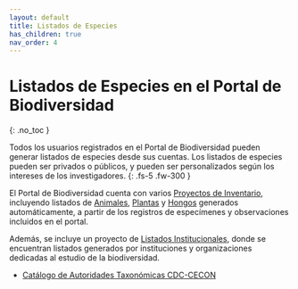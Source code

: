 ```yaml
---
layout: default
title: Listados de Especies
has_children: true
nav_order: 4
---
```


# Listados de Especies en el Portal de Biodiversidad
{: .no_toc }

Todos los usuarios registrados en el Portal de Biodiversidad pueden generar listados de especies desde sus cuentas. Los listados de especies pueden ser privados o públicos, y pueden ser personalizados según los intereses de los investigadores. 
{: .fs-5 .fw-300 }

El Portal de Biodiversidad cuenta con varios [Proyectos de Inventario](https://biodiversidad.gt/portal/projects/index.php), incluyendo listados de [Animales](https://biodiversidad.gt/portal/projects/index.php?pid=2), [Plantas](https://biodiversidad.gt/portal/projects/index.php?pid=1) y [Hongos](https://biodiversidad.gt/portal/projects/index.php?pid=3) generados automáticamente, a partir de los registros de especímenes y observaciones incluidos en el portal. 

Además, se incluye un proyecto de [Listados Institucionales](https://biodiversidad.gt/portal/projects/index.php?pid=4), donde se encuentran listados generados por instituciones y organizaciones dedicadas al estudio de la biodiversidad. 
- [Catálogo de Autoridades Taxonómicas CDC-CECON](https://biodiversidad.gt/portal/checklists/checklist.php?clid=21&pid=4)

